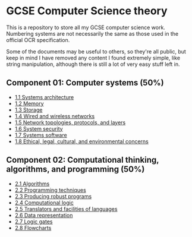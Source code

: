 # GCSE Computer Science theory

This is a repository to store all my GCSE computer science work. Numbering systems are not necessarily the same as those used in the official OCR specification.

Some of the documents may be useful to others, so they're all public, but keep in mind I have removed any content I found extremely simple, like string manipulation, although there is still a lot of very easy stuff left in.

## Component 01: Computer systems (50%)
 - [1.1 Systems architecture](/theory/01/SYSTEMS_ARCHITECTURE.md)
 - [1.2 Memory](/theory/01/MEMORY.md)
 - [1.3 Storage](/theory/01/STORAGE.md)
 - [1.4 Wired and wireless networks](/theory/01/WIRED_AND_WIRELESS_NETWORKS.md)
 - [1.5 Network topologies, protocols, and layers](/theory/01/NETWORK_TOPOLOGIES_PROTOCOLS_AND_LAYERS.md)
 - [1.6 System security](/theory/01/SYSTEM_SECURITY.md)
 - [1.7 Systems software](/theory/01/SYSTEMS_SOFTWARE.md)
 - [1.8 Ethical, legal, cultural, and environmental concerns](/theory/01/ETHICAL_LEGAL_CONCERNS.md)

## Component 02: Computational thinking, algorithms, and programming (50%)
 - [2.1 Algorithms](/theory/02/ALGORITHMS.md)
 - [2.2 Programming techniques](/theory/02/PROGRAMMING_TECHNIQUES.md)
 - [2.3 Producing robust programs](/theory/02/PRODUCING_ROBUST_PROGRAMS.md)
 - [2.4 Computational logic](/theory/02/COMPUTATIONAL_LOGIC.md)
 - [2.5 Translators and facilities of languages](/theory/02/TRANSLATORS_AND_FACILITIES.md)
 - [2.6 Data representation](/theory/02/DATA_REPRESENTATION.md)
 - [2.7 Logic gates](/theory/02/LOGIC_GATES.md)
 - [2.8 Flowcharts](/theory/02/FLOWCHARTS.md)
